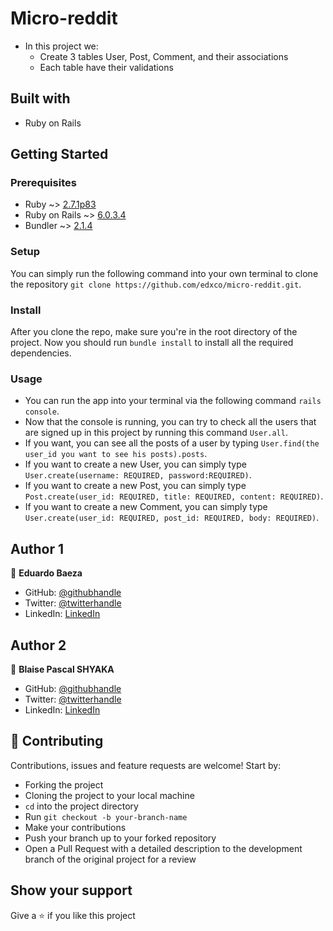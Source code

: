 # Micro-reddit 

- In this project we:
  - Create 3 tables User, Post, Comment, and their associations
  - Each table have their validations
 
## Built with

- Ruby on Rails

## Getting Started

### Prerequisites

- Ruby ~> [2.7.1p83](https://www.ruby-lang.org/es/downloads/)
- Ruby on Rails ~> [6.0.3.4](https://rubyonrails.org/)
- Bundler ~> [2.1.4](https://bundler.io/)

### Setup

You can simply run the following command into your own terminal to clone the repository `git clone https://github.com/edxco/micro-reddit.git`.

### Install

After you clone the repo, make sure you're in the root directory of the project. Now you should run `bundle install` to install all the required dependencies.

### Usage

- You can run the app into your terminal via the following command `rails console`.
- Now that the console is running, you can try to check all the users that are signed up in this project by running this command `User.all`.
- If you want, you can see all the posts of a user by typing `User.find(the user_id you want to see his posts).posts`.
- If you want to create a new User, you can simply type `User.create(username: REQUIRED, password:REQUIRED)`.
- If you want to create a new Post, you can simply type `Post.create(user_id: REQUIRED, title: REQUIRED, content: REQUIRED)`.
- If you want to create a new Comment, you can simply type `User.create(user_id: REQUIRED, post_id: REQUIRED, body: REQUIRED)`.



## Author 1

👤 **Eduardo Baeza**

- GitHub: [@githubhandle](https://github.com/edxco/)
- Twitter: [@twitterhandle](https://twitter.com/lalo_nbc/)
- LinkedIn: [LinkedIn](https://www.linkedin.com/in/eduardo-n-baeza/)

## Author 2

👤 **Blaise Pascal SHYAKA**

- GitHub: [@githubhandle](https://github.com/Blaise-Shyaka)
- Twitter: [@twitterhandle](https://twitter.com/blaise_shyaka95)
- LinkedIn: [LinkedIn](https://www.linkedin.com/in/blaise-pascal-shyaka)

## 🤝 Contributing

Contributions, issues and feature requests are welcome! Start by:

- Forking the project
- Cloning the project to your local machine
- `cd` into the project directory
- Run `git checkout -b your-branch-name`
- Make your contributions
- Push your branch up to your forked repository
- Open a Pull Request with a detailed description to the development branch of the original project for a review

## Show your support

Give a ⭐️ if you like this project
